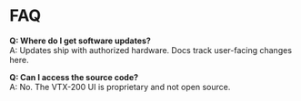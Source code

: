 # FAQ

**Q: Where do I get software updates?**  
A: Updates ship with authorized hardware. Docs track user-facing changes here.

**Q: Can I access the source code?**  
A: No. The VTX-200 UI is proprietary and not open source.
